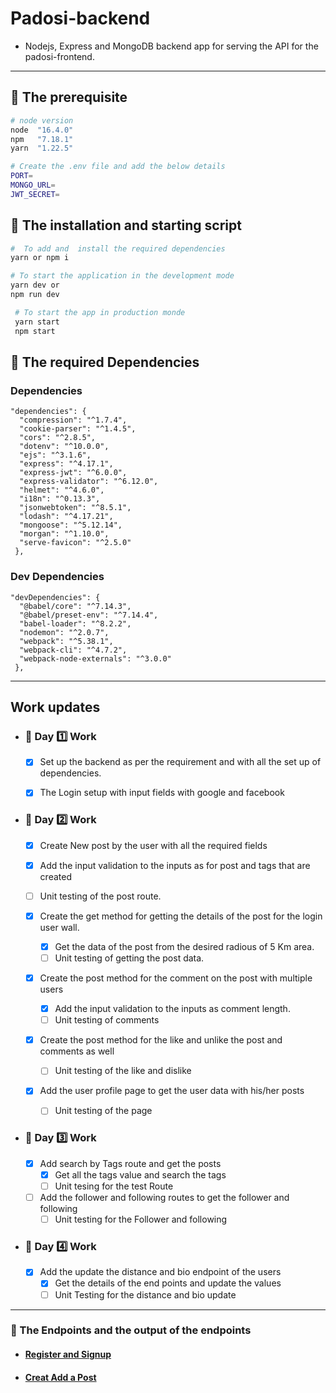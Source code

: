 # Padosi-backend

- Nodejs, Express and MongoDB backend app for serving the API for the padosi-frontend.

---

## 🏁 The prerequisite

```bash
# node version
node  "16.4.0"
npm   "7.18.1"
yarn  "1.22.5"

# Create the .env file and add the below details
PORT=
MONGO_URL=
JWT_SECRET=
```

## 🏁 The installation and starting script

```bash
#  To add and  install the required dependencies
yarn or npm i

# To start the application in the development mode
yarn dev or
npm run dev

 # To start the app in production monde
 yarn start
 npm start
```

## 🏁 The required Dependencies

### Dependencies

```b
"dependencies": {
  "compression": "^1.7.4",
  "cookie-parser": "^1.4.5",
  "cors": "^2.8.5",
  "dotenv": "^10.0.0",
  "ejs": "^3.1.6",
  "express": "^4.17.1",
  "express-jwt": "^6.0.0",
  "express-validator": "^6.12.0",
  "helmet": "^4.6.0",
  "i18n": "^0.13.3",
  "jsonwebtoken": "^8.5.1",
  "lodash": "^4.17.21",
  "mongoose": "^5.12.14",
  "morgan": "^1.10.0",
  "serve-favicon": "^2.5.0"
 },
```

### Dev Dependencies

```b
"devDependencies": {
  "@babel/core": "^7.14.3",
  "@babel/preset-env": "^7.14.4",
  "babel-loader": "^8.2.2",
  "nodemon": "^2.0.7",
  "webpack": "^5.38.1",
  "webpack-cli": "^4.7.2",
  "webpack-node-externals": "^3.0.0"
 },
```

---

## Work updates

- ### 🏁 Day 1️⃣ Work

  - [x]  Set up the backend as per the requirement and with all the set up of dependencies.

  - [x] The Login setup with input fields with google and facebook

- ### 🏁 Day 2️⃣ Work

  - [x]  Create New post by the user with all the required fields
    - [x] Add the input validation to the inputs as for post and tags that are created
    - [ ] Unit testing of the post route.

  - [x] Create the get method for getting the details of the post for the login user wall.
    - [x] Get the data of the post from the desired radious of 5 Km area.
    - [ ] Unit testing of getting the post data.

  - [x] Create the post method for the comment on the post with multiple users
    - [x] Add the input validation to the inputs as comment length.
    - [ ] Unit testing of comments

  - [x] Create the post method for the like and unlike the post and comments as well
    - [ ] Unit testing of the like and dislike

  - [x] Add the user profile page to get the user data with his/her posts
    - [ ] Unit testing of the page

- ### 🏁 Day 3️⃣ Work

  - [x] Add search by Tags route and get the posts
    - [x] Get all the tags value and search the tags
    - [ ] Unit tesing for the test Route

  - [ ] Add the follower and following routes to get the follower and following
    - [ ] Unit testing for the Follower and following

- ### 🏁 Day 4️⃣ Work

  - [x] Add the update the distance and bio endpoint of the users
    - [x] Get the details of the end points and update the values
    - [ ] Unit Testing for the distance and bio update

---

### 🥇 The Endpoints and the output of the endpoints

- #### [Register and Signup](lib/registerSignup.md)

- #### [Creat Add a Post](lib/addPost.md)
